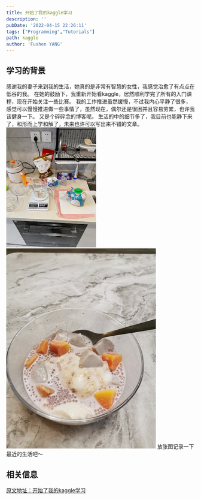 ```yaml
---
title: 开始了我的kaggle学习
description: ''
pubDate: '2022-04-15 22:26:11'
tags: ["Programming","Tutorials"]
path: kaggle
author: 'Fushen YANG'
---
```


## 学习的背景

感谢我的妻子来到我的生活，她真的是非常有智慧的女性，我感觉治愈了有点点在低谷的我。
在她的鼓励下，我重新开始看kaggle，居然顺利学完了所有的入门课程，现在开始关注一些比赛。
我的工作推进虽然缓慢，不过我内心平静了很多，感觉可以慢慢推进做一些事情了，虽然现在，偶尔还是很困并且容易劳累，也许我该健身一下。
又是个碎碎念的博客呢。
生活的中的细节多了，我目前也能静下来了，和形而上学和解了，未来也许可以写出来不错的文章。
![准备做甜品的过程](arc-0-start-my-kaggle/tools-for-a-cake.jpeg)
![最终成品](arc-0-start-my-kaggle/the-final-cake.jpg)
放张图记录一下最近的生活吧～

## 相关信息

[原文地址：开始了我的kaggle学习](https://yangfs.blogspot.com/2022/04/kaggle.html)
